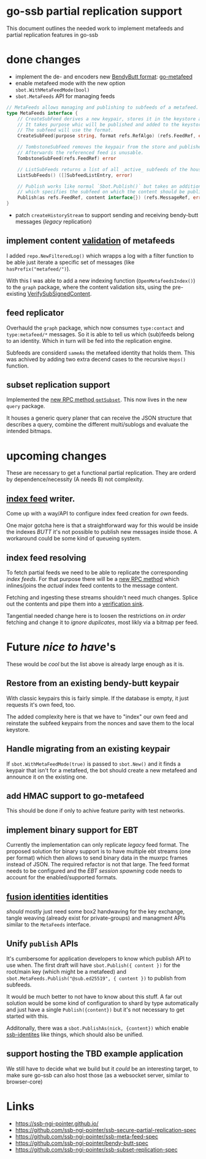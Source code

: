 <!--
SPDX-FileCopyrightText: 2021 The Go-SSB Authors

SPDX-License-Identifier: MIT
-->

# go-ssb partial replication support

This document outlines the needed work to implement metafeeds and partial replication features in go-ssb

# done changes

* implement the de- and encoders new [BendyButt format](github.com/ssb-ngi-pointer/bendy-butt-spec/): [go-metafeed](https://github.com/ssb-ngi-pointer/go-metafeed)
* enable metafeed mode with the new option `sbot.WithMetaFeedMode(bool)`
* `sbot.MetaFeeds` API for managing feeds

```go
// MetaFeeds allows managing and publishing to subfeeds of a metafeed.
type MetaFeeds interface {
	// CreateSubFeed derives a new keypair, stores it in the keystore and publishes a `metafeed/add` message on the housing metafeed.
	// It takes purpose whic will be published and added to the keystore, too.
	// The subfeed will use the format.
	CreateSubFeed(purpose string, format refs.RefAlgo) (refs.FeedRef, error)

	// TombstoneSubFeed removes the keypair from the store and publishes a `metafeed/tombstone` message to the feed.
	// Afterwards the referenced feed is unusable.
	TombstoneSubFeed(refs.FeedRef) error

	// ListSubFeeds returns a list of all _active_ subfeeds of the housing metafeed
	ListSubFeeds() ([]SubfeedListEntry, error)

	// Publish works like normal `Sbot.Publish()` but takes an additional feed reference,
	// which specifies the subfeed on which the content should be published.
	Publish(as refs.FeedRef, content interface{}) (refs.MessageRef, error)
}
```

* patch `createHistoryStream` to support sending and receiving bendy-butt messages (_legacy_ replication)

## implement content [validation](https://github.com/ssb-ngi-pointer/bendy-butt-spec#validation) of metafeeds

I added `repo.NewFilteredLog()` which wrapps a log with a filter function to be able just iterate a specific set of messages (like `hasPrefix("metafeed/")`).

With this I was able to add a new indexing function (`OpenMetafeedsIndex()`) to the `graph` package, where the content validation sits, using the pre-existing [VerifySubSignedContent](https://pkg.go.dev/github.com/ssb-ngi-pointer/go-metafeed#VerifySubSignedContent).

## feed replicator
Overhauld the `graph` package, which now consumes `type:contact` and `type:metafeed/*` messages. So it is able to tell us which (sub)feeds belong to an identity. Which in turn will be fed into the replication engine.

Subfeeds are considerd `sameAs` the metafeed identity that holds them. This was achived by adding two extra decend cases to the recursive `Hops()` function.

## subset replication support
Implemented the [new RPC method `getSubset`](https://github.com/ssb-ngi-pointer/ssb-subset-replication-spec#getsubsetquery-options-source). This now lives in the new `query` package.

It houses a generic query planer that can receive the JSON structure that describes a query, combine the different multi/sublogs and evaluate the intended bitmaps.

# upcoming changes

These are necessary to get a functional partial replication. They are orderd by dependence/necessity (A needs B) not complexity.

## [index feed](https://github.com/ssb-ngi-pointer/ssb-meta-feed-spec#claims-or-indexes) writer.
Come up with a way/API to configure index feed creation for _own_ feeds.

One major gotcha here is that a straightforward way for this would be inside the indexes _BUTT_ it's not possible to publish new messages inside those. A workaround could be some kind of queueing system.

## index feed resolving

To fetch partial feeds we need to be able to replicate the corresponding _index feeds_. For that purpose there will be a [new RPC method](https://github.com/ssb-ngi-pointer/ssb-subset-replication-spec#getindexfeedfeedid-source) which inlines/joins the _actual_ index feed contents to the message content.

Fetching and ingesting these streams shouldn't need much changes. Splice out the contents and pipe them into a [verification sink](https://pkg.go.dev/go.cryptoscope.co/ssb/message#VerifySink).

Tangential needed change here is to loosen the restrictions on _in order_ fetching and change it to _ignore duplicates_, most likly via a bitmap per feed.

# Future _nice to have_'s

These would be _cool_ but the list above is already large enough as it is.


## Restore from an existing bendy-butt keypair

With classic keypairs this is fairly simple. If the database is empty, it just requests it's own feed, too.

The added complexity here is that we have to "index" our own feed and reinstate the subfeed keypairs from the nonces and save them to the local keystore.

## Handle migrating from an existing keypair

If `sbot.WithMetaFeedMode(true)` is passed to `sbot.New()` and it finds a keypair that isn't for a metafeed, the bot should create a new metafeed and announce it on the existing one.

## add HMAC support to go-metafeed
This should be done if only to achive feature parity with test networks.

## implement binary support for EBT

Currently the implementation can only replicate _legacy_ feed format. The proposed solution for binary support is to have multiple ebt streams (one per format) which then allows to send binary data in the muxrpc frames instead of JSON. The required refactor is not that large. The feed format needs to be configured and the _EBT session spawning_ code needs to account for the enabled/supported formats.

## [fusion identities](https://github.com/ssb-ngi-pointer/fusion-identity-spec) identities

_should_ mostly just need some box2 handwaving for the key exchange, tangle weaving (already exist for private-groups) and managment APIs similar to the `MetaFeeds` interface.

## Unify `publish` APIs

It's cumbersome for application developers to know which publish API to use when. The first draft will have `sbot.Publish({ content })` for the root/main key (which might be a metafeed) and `sbot.MetaFeeds.Publish("@sub.ed25519", { content })` to publish from subfeeds.

It would be much better to not have to know about this stuff. A far out solution would be some kind of configuration to shard by type automatically and just have a single `Publish({content})` but it's not necessary to get started with this.

Additonally, there was a `sbot.PublishAs(nick, {content})` which enable [ssb-identites](https://github.com/ssbc/ssb-identities) like things, which should also be unified.

## support hosting the TBD example application

We still have to decide what we build but it _could_ be an interesting target, to make sure go-ssb can also host those (as a websocket server, similar to browser-core)

# Links
* https://ssb-ngi-pointer.github.io/
* https://github.com/ssb-ngi-pointer/ssb-secure-partial-replication-spec
* https://github.com/ssb-ngi-pointer/ssb-meta-feed-spec
* https://github.com/ssb-ngi-pointer/bendy-butt-spec
* https://github.com/ssb-ngi-pointer/ssb-subset-replication-spec